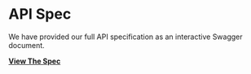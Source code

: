 # API Spec

We have provided our full API specification as an interactive Swagger document.

**[View The Spec](./build/api/index.html)**